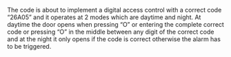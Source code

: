 The code is about to implement a digital access control with a correct code
“26A05” and it operates at 2 modes which are daytime and night. At daytime the
door opens when pressing “O” or entering the complete correct code or pressing
“O” in the middle between any digit of the correct code and at the night it only
opens if the code is correct otherwise the alarm has to be triggered.
